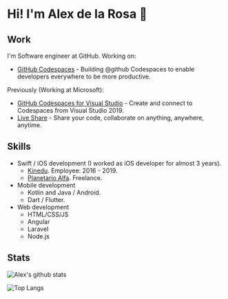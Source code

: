 # Hi! I'm Alex de la Rosa 👋

## Work
I'm Software engineer at GitHub. Working on:
- [GitHub Codespaces](https://github.com/features/codespaces/) - Building @github Codespaces to enable developers everywhere to be more productive.

Previously (Working at Microsoft):
- [GitHub Codespaces for Visual Studio](https://github.com/features/codespaces/) - Create and connect to Codespaces from Visual Studio 2019.
- [Live Share](https://aka.ms/vsls) - Share your code, collaborate on anything, anywhere, anytime.

## Skills
- Swift / iOS development (I worked as iOS developer for almost 3 years).
  - [Kinedu](https://apps.apple.com/us/app/kinedu-baby-development-plan/id741277284). Employee: 2016 - 2019.
  - [Planetario Alfa](). Freelance.
- Mobile development
  - Kotlin and Java / Android. 
  - Dart / Flutter.
- Web development
  - HTML/CSS/JS
  - Angular
  - Laravel
  - Node.js
  
## Stats
![Alex's github stats](https://github-readme-stats.vercel.app/api?username=aletsdelarosa&count_private=true&show_icons=true)

![Top Langs](https://github-readme-stats.vercel.app/api/top-langs/?username=aletsdelarosa&langs_count=10)

<!-- ![ReadMe Card](https://github-readme-stats.vercel.app/api/pin/?username=aletsdelarosa&repo=aletsdelarosa.github.io) -->
